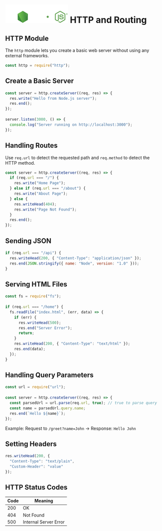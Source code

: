 # ![ ](../assets/nodejs-logo.svg) HTTP and Routing

## HTTP Module

The `http` module lets you create a basic web server without using any external frameworks.

```js
const http = require("http");
```

## Create a Basic Server

```js
const server = http.createServer((req, res) => {
  res.write("Hello from Node.js server");
  res.end();
});

server.listen(3000, () => {
  console.log("Server running on http://localhost:3000");
});
```

## Handling Routes

Use `req.url` to detect the requested path and `req.method` to detect the HTTP method.

```js
const server = http.createServer((req, res) => {
  if (req.url === "/") {
    res.write("Home Page");
  } else if (req.url === "/about") {
    res.write("About Page");
  } else {
    res.writeHead(404);
    res.write("Page Not Found");
  }
  res.end();
});
```

## Sending JSON

```js
if (req.url === "/api") {
  res.writeHead(200, { "Content-Type": "application/json" });
  res.end(JSON.stringify({ name: "Node", version: "1.0" }));
}
```

## Serving HTML Files

```js
const fs = require("fs");

if (req.url === "/home") {
  fs.readFile("index.html", (err, data) => {
    if (err) {
      res.writeHead(500);
      res.end("Server Error");
      return;
    }
    res.writeHead(200, { "Content-Type": "text/html" });
    res.end(data);
  });
}
```

## Handling Query Parameters

```js
const url = require("url");

const server = http.createServer((req, res) => {
  const parsedUrl = url.parse(req.url, true); // true to parse query
  const name = parsedUrl.query.name;
  res.end(`Hello ${name}`);
});
```

Example:
Request to `/greet?name=John` → Response: `Hello John`

## Setting Headers

```js
res.writeHead(200, {
  "Content-Type": "text/plain",
  "Custom-Header": "value"
});
```

## HTTP Status Codes

| Code | Meaning               |
| ---- | --------------------- |
| 200  | OK                    |
| 404  | Not Found             |
| 500  | Internal Server Error |
